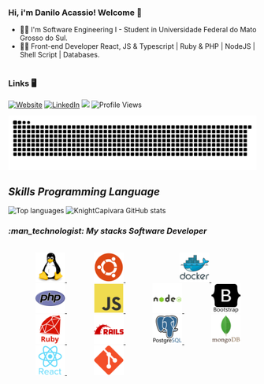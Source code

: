 ### Hi, i'm Danilo Acassio! Welcome 👋

- 👨‍🎓 I'm Software Engineering I - Student in Universidade Federal do Mato Grosso do Sul.
- :man_technologist: Front-end Developer React, JS & Typescript | Ruby & PHP | NodeJS | Shell Script | Databases.

#
### Links 🖥️
[![Website](https://img.shields.io/badge/-Website-1e3f8b?style=flat&color=742774&logo=WebMoney&logoColor=white)](https://www.knightcapivara.com.br/)  [![LinkedIn](https://img.shields.io/badge/-LinkedIn-%230077B5?style=flat&logo=linkedin&logoColor=white)](https://www.linkedin.com/in/knightcapivara/)
 <a href = "mailto:danillo.targino@gmail.com"><img src="https://img.shields.io/badge/-Gmail-c14438?style=flat&logo=Gmail&logoColor=white" target="_blank"></a>
![Profile Views](https://komarev.com/ghpvc/?username=KnightCapivarafl&label=Profile%20views&color=E81DD0&style=flat")
 
 
 ![Snake animation](https://github.com/knightcapivara/knightcapivara/blob/output/github-contribution-grid-snake.svg)
 <br>

## *Skills Programming Language*
![Top languages](https://github-readme-stats.vercel.app/api/top-langs/?username=KnightCapivara&layout=compact&align=center)
![KnightCapivara GitHub stats](https://github-readme-stats.vercel.app/api?username=KnightCapivara&show_icons=true&theme=vision-friendly-dark&hide=issues,contribs,prs&include_all_commits=true&count_private=true)


 <div style="display: inline_block" >
<h3><p align = "justify"><i><b>:man_technologist: My stacks Software Developer</b></i></h3>
<br>
    &nbsp;&nbsp;&nbsp;&nbsp;&nbsp;&nbsp;&nbsp;&nbsp;&nbsp;&nbsp;&nbsp;&nbsp;&nbsp;
     <a href="https://www.linux.org/forums/#linux-tutorials.122" target="_blank" rel="noreferrer"> <img src="https://raw.githubusercontent.com/devicons/devicon/master/icons/linux/linux-original.svg" alt="Knight-Linux" width="60" height="60"/> </a>
    &nbsp;&nbsp;&nbsp;&nbsp;&nbsp;&nbsp;&nbsp;&nbsp;&nbsp;&nbsp;&nbsp;&nbsp;&nbsp;
     <a href="https://ubuntu.com/" target="_blank" rel="noreferrer"> <img src="https://raw.githubusercontent.com/devicons/devicon/master/icons/ubuntu/ubuntu-plain.svg" alt="Knight-Ubuntu" width="60" height="60"/> </a>
    &nbsp;&nbsp;&nbsp;&nbsp;&nbsp;&nbsp;&nbsp;&nbsp;&nbsp;&nbsp;&nbsp;&nbsp;&nbsp;
    <!-- <a href="https://docs.aws.amazon.com/" target="_blank" rel="noreferrer"> <img src="https://raw.githubusercontent.com/devicons/devicon/master/icons/amazonwebservices/amazonwebservices-plain-wordmark.svg" alt="Knight-AWS" width="80" height="60"/> </a> -->
    &nbsp;&nbsp;&nbsp;&nbsp;&nbsp;&nbsp;&nbsp;&nbsp;&nbsp;&nbsp;&nbsp;&nbsp;&nbsp;
     <a href="https://www.docker.com/" target="_blank" rel="noreferrer"> <img src="https://raw.githubusercontent.com/devicons/devicon/master/icons/docker/docker-original-wordmark.svg" alt="Knight-Docker" width="60" height="60"/> </a>
    &nbsp;&nbsp;&nbsp;&nbsp;&nbsp;&nbsp;&nbsp;&nbsp;&nbsp;&nbsp;&nbsp;&nbsp;&nbsp;
    <!-- <a href="https://www.python.org" target="_blank" rel="noreferrer"> <img src="https://raw.githubusercontent.com/devicons/devicon/master/icons/python/python-original.svg" alt="Knight-Python" width="60" height="40"/> </a> -->
    &nbsp;&nbsp;&nbsp;&nbsp;&nbsp;&nbsp;&nbsp;&nbsp;&nbsp;&nbsp;&nbsp;&nbsp;&nbsp;
     <a href="https://www.php.net/docs.php" target="_blank" rel="noreferrer"> <img src="https://raw.githubusercontent.com/devicons/devicon/master/icons/php/php-original.svg" alt="Knight-PhP" width="60" height="60"/> </a>
     &nbsp;&nbsp;&nbsp;&nbsp;&nbsp;&nbsp;&nbsp;&nbsp;&nbsp;&nbsp;&nbsp;&nbsp;&nbsp;
     <a href="https://developer.mozilla.org/en-US/docs/Web/JavaScript" target="_blank" rel="noreferrer"> <img src="https://raw.githubusercontent.com/devicons/devicon/master/icons/javascript/javascript-original.svg" alt="Knight-Javascript" width="60" height="60"/> </a>
    &nbsp;&nbsp;&nbsp;&nbsp;&nbsp;&nbsp;&nbsp;&nbsp;&nbsp;&nbsp;&nbsp;&nbsp;&nbsp;
      <a href="https://nodejs.org" target="_blank" rel="noreferrer"> <img src="https://raw.githubusercontent.com/devicons/devicon/master/icons/nodejs/nodejs-original-wordmark.svg" alt="Knight-Nodejs" width="60" height="60"/> </a>
    &nbsp;&nbsp;&nbsp;&nbsp;&nbsp;&nbsp;&nbsp;&nbsp;&nbsp;&nbsp;&nbsp;&nbsp;&nbsp;
    <a href="https://getbootstrap.com" target="_blank" rel="noreferrer"> <img src="https://raw.githubusercontent.com/devicons/devicon/master/icons/bootstrap/bootstrap-plain-wordmark.svg" alt="Knight-Bootstrap" width="60" height="60"/> </a>
     &nbsp;&nbsp;&nbsp;&nbsp;&nbsp;&nbsp;&nbsp;&nbsp;&nbsp;&nbsp;&nbsp;&nbsp;&nbsp;
    <a href="https://www.ruby-lang.org/pt/" target="_blank" rel="noreferrer"> <img src="https://raw.githubusercontent.com/devicons/devicon/master/icons/ruby/ruby-plain-wordmark.svg" alt="Knight-Ruby" width="60" height="60"/> </a>
     &nbsp;&nbsp;&nbsp;&nbsp;&nbsp;&nbsp;&nbsp;&nbsp;&nbsp;&nbsp;&nbsp;&nbsp;&nbsp;
    <a href="https://rubyonrails.org/" target="_blank" rel="noreferrer"> <img src="https://raw.githubusercontent.com/devicons/devicon/master/icons/rails/rails-plain-wordmark.svg" alt="Knight-RubyOnRails" width="60" height="60"/> </a>
     &nbsp;&nbsp;&nbsp;&nbsp;&nbsp;&nbsp;&nbsp;&nbsp;&nbsp;&nbsp;&nbsp;&nbsp;&nbsp;
    <a href="https://www.postgresql.org/docs/" target="_blank" rel="noreferrer"> <img src="https://raw.githubusercontent.com/devicons/devicon/master/icons/postgresql/postgresql-original-wordmark.svg" alt="Knight-PostgreSQL" width="60" height="60"/> </a>
     &nbsp;&nbsp;&nbsp;&nbsp;&nbsp;&nbsp;&nbsp;&nbsp;&nbsp;&nbsp;&nbsp;&nbsp;&nbsp;
    <a href="https://www.mongodb.com/docs/" target="_blank" rel="noreferrer"> <img src="https://raw.githubusercontent.com/devicons/devicon/master/icons/mongodb/mongodb-original-wordmark.svg" alt="Knight-MongoDB" width="60" height="60"/> </a>
     &nbsp;&nbsp;&nbsp;&nbsp;&nbsp;&nbsp;&nbsp;&nbsp;&nbsp;&nbsp;&nbsp;&nbsp;&nbsp;
    <a href="https://reactjs.org/" target="_blank" rel="noreferrer"> <img src="https://raw.githubusercontent.com/devicons/devicon/master/icons/react/react-original-wordmark.svg" alt="Knight-React" width="60" height="60"/> </a>
     &nbsp;&nbsp;&nbsp;&nbsp;&nbsp;&nbsp;&nbsp;&nbsp;&nbsp;&nbsp;&nbsp;&nbsp;&nbsp;
    <a href="https://git-scm.com/doc/" target="_blank" rel="noreferrer"> <img src="https://raw.githubusercontent.com/devicons/devicon/master/icons/git/git-original.svg" alt="Knight-Git" width="60" height="60"/> </a>
  </p>
</div>
